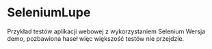 # SeleniumLupe
Przykład testów aplikacji webowej z wykorzystaniem Selenium
Wersja demo, pozbawiona haseł więc większość testów nie przejdzie.